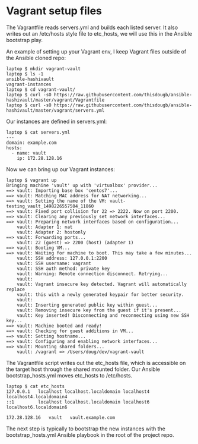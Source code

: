 # Vagrant setup files

The Vagrantfile reads servers.yml and builds each listed server.   It also writes out an /etc/hosts style file to etc_hosts, we will use this in the Ansible bootstrap play.

An example of setting up your Vagrant env, I keep Vagrant files outside of the Ansible cloned repo:

```
laptop $ mkdir vagrant-vault
laptop $ ls -1
ansible-hashivault
vagrant-instances
laptop $ cd vagrant-vault/
laptop $ curl -sO https://raw.githubusercontent.com/thisdougb/ansible-hashivault/master/vagrant/Vagrantfile
laptop $ curl -sO https://raw.githubusercontent.com/thisdougb/ansible-hashivault/master/vagrant/servers.yml
```

Our instances are defined in servers.yml:
```
laptop $ cat servers.yml 
---
domain: example.com
hosts:
  - name: vault
    ip: 172.28.128.16
```

Now we can bring up our Vagrant instances:
```
laptop $ vagrant up
Bringing machine 'vault' up with 'virtualbox' provider...
==> vault: Importing base box 'centos7'...
==> vault: Matching MAC address for NAT networking...
==> vault: Setting the name of the VM: vault-testing_vault_1498226557504_11860
==> vault: Fixed port collision for 22 => 2222. Now on port 2200.
==> vault: Clearing any previously set network interfaces...
==> vault: Preparing network interfaces based on configuration...
    vault: Adapter 1: nat
    vault: Adapter 2: hostonly
==> vault: Forwarding ports...
    vault: 22 (guest) => 2200 (host) (adapter 1)
==> vault: Booting VM...
==> vault: Waiting for machine to boot. This may take a few minutes...
    vault: SSH address: 127.0.0.1:2200
    vault: SSH username: vagrant
    vault: SSH auth method: private key
    vault: Warning: Remote connection disconnect. Retrying...
    vault: 
    vault: Vagrant insecure key detected. Vagrant will automatically replace
    vault: this with a newly generated keypair for better security.
    vault: 
    vault: Inserting generated public key within guest...
    vault: Removing insecure key from the guest if it's present...
    vault: Key inserted! Disconnecting and reconnecting using new SSH key...
==> vault: Machine booted and ready!
==> vault: Checking for guest additions in VM...
==> vault: Setting hostname...
==> vault: Configuring and enabling network interfaces...
==> vault: Mounting shared folders...
    vault: /vagrant => /Users/doug/dev/vagrant-vault
```
The Vagrantfile script writes out the etc_hosts file, which is accessible on the target host through the shared mounted folder.   Our Ansible bootstrap_hosts.yml moves etc_hosts to /etc/hosts.
```
laptop $ cat etc_hosts 
127.0.0.1   localhost localhost.localdomain localhost4 localhost4.localdomain4
::1         localhost localhost.localdomain localhost6 localhost6.localdomain6

172.28.128.16   vault   vault.example.com
```
The next step is typically to bootstrap the new instances with the bootstrap_hosts.yml Ansible playbook in the root of the project repo.
